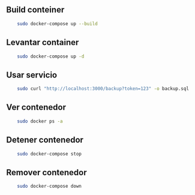 ## Build conteiner
```bash
    sudo docker-compose up --build
```
## Levantar container 
```bash
    sudo docker-compose up -d
```


## Usar servicio 
```bash
    sudo curl "http://localhost:3000/backup?token=123" -o backup.sql

```

## Ver contenedor
```bash
    sudo docker ps -a
```

## Detener contenedor
```bash
    sudo docker-compose stop
```
## Remover contenedor
```bash
    sudo docker-compose down
```


